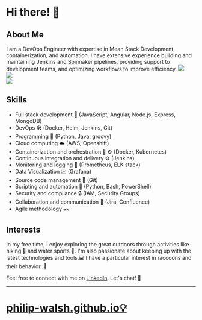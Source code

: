 # Hi there! 👋



## About Me

I am a DevOps Engineer with expertise in Mean Stack Development, containerization, and automation. I have extensive experience building and maintaining Jenkins and Spinnaker pipelines, providing support to development teams, and optimizing workflows to improve efficiency.
<a href=#><img src="https://stats4github.vercel.app/api?username=Philip-Walsh&include_all_commits=true"><br/>
<img src="https://github-profile-trophy.vercel.app/?username=Philip-Walsh&title=Issues,Repositories,MultiLanguage,Pulls,Stars&column=5"><br/></a>
<img src="https://stats4github.vercel.app/api/top-langs/?username=Philip-Walsh&langs_count=11&hide=html&layout=compact&exclude_repo=Viruses,terminal,Joker,Rosehip-android"><br/>

## Skills

- Full stack development 🚀 (JavaScript, Angular, Node.js, Express, MongoDB)
- DevOps 🛠️ (Docker, Helm, Jenkins, Git)
- Programming 🐍 (Python, Java, groovy)
- Cloud computing ☁️ (AWS, Openshift)
- Containerization and orchestration 🐳 ⚙ (Docker, Kubernetes)
- Continuous integration and delivery ⚙️ (Jenkins)
- Monitoring and logging 🔎 (Prometheus, ELK stack)
- Data Visualization  📈 (Grafana)
- Source code management 🧵 (Git)
- Scripting and automation 🤖 (Python, Bash, PowerShell)
- Security and compliance 🔒 (IAM, Security Groups)
- Collaboration and communication 💬 (Jira, Confluence)
- Agile methodology 🏎️

## Interests

In my free time, I enjoy exploring the great outdoors through activities like hiking 🥾 and water sports 🤿.
I'm also passionate about keeping up with the latest technologies and tools.💻
I have a particular interest in raccoons and their behavior. 🦝

Feel free to connect with me on [LinkedIn](https://www.linkedin.com/in/philip-walsh-01/). Let's chat! 💬





* * *
# [philip-walsh.github.io💡](https://philip-walsh.github.io/)

